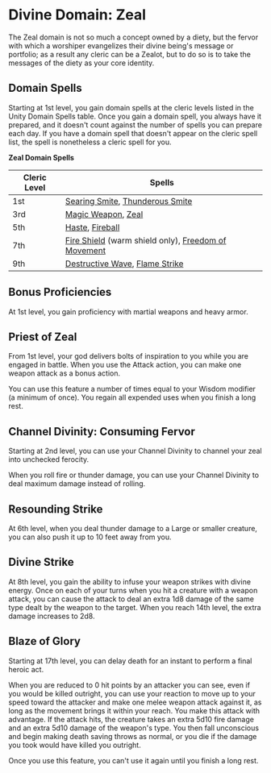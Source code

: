 # Divine Domain: Zeal
The Zeal domain is not so much a concept owned by a diety, but the fervor with which a worshiper evangelizes their divine being's message or portfolio; as a result any cleric can be a Zealot, but to do so is to take the messages of the diety as your core identity.

## Domain Spells
Starting at 1st level, you gain domain spells at the cleric levels listed in the Unity Domain Spells table. Once you gain a domain spell, you always have it prepared, and it doesn't count against the number of spells you can prepare each day. If you have a domain spell that doesn't appear on the cleric spell list, the spell is nonetheless a cleric spell for you.

**Zeal Domain Spells**

Cleric Level |	Spells
------------ | -----
1st	| [Searing Smite](../../Magic/Spells/searing-smite.md), [Thunderous Smite](../../Magic/Spells/thunderous-smite.md)
3rd	| [Magic Weapon](../../Magic/Spells/magic-weapon.md), [Zeal](../../Magic/Spells/zeal.md)
5th	| [Haste](../../Magic/Spells/haste.md), [Fireball](../../Magic/Spells/fireball.md)
7th	| [Fire Shield](../../Magic/Spells/fire-shield.md) (warm shield only), [Freedom of Movement](../../Magic/Spells/freedom-of-movement.md)
9th	| [Destructive Wave](../../Magic/Spells/destructive-wave.md), [Flame Strike](../../Magic/Spells/flame-strike.md)

## Bonus Proficiencies
At 1st level, you gain proficiency with martial weapons and heavy armor.

## Priest of Zeal
From 1st level, your god delivers bolts of inspiration to you while you are engaged in battle. When you use the Attack action, you can make one weapon attack as a bonus action.

You can use this feature a number of times equal to your Wisdom modifier (a minimum of once). You regain all expended uses when you finish a long rest.

## Channel Divinity: Consuming Fervor
Starting at 2nd level, you can use your Channel Divinity to channel your zeal into unchecked ferocity.

When you roll fire or thunder damage, you can use your Channel Divinity to deal maximum damage instead of rolling.

## Resounding Strike
At 6th level, when you deal thunder damage to a Large or smaller creature, you can also push it up to 10 feet away from you.

## Divine Strike
At 8th level, you gain the ability to infuse your weapon strikes with divine energy. Once on each of your turns when you hit a creature with a weapon attack, you can cause the attack to deal an extra 1d8 damage of the same type dealt by the weapon to the target. When you reach 14th level, the extra damage increases to 2d8.

## Blaze of Glory
Starting at 17th level, you can delay death for an instant to perform a final heroic act.

When you are reduced to 0 hit points by an attacker you can see, even if you would be killed outright, you can use your reaction to move up to your speed toward the attacker and make one melee weapon attack against it, as long as the movement brings it within your reach. You make this attack with advantage. If the attack hits, the creature takes an extra 5d10 fire damage and an extra 5d10 damage of the weapon's type. You then fall unconscious and begin making death saving throws as normal, or you die if the damage you took would have killed you outright.

Once you use this feature, you can't use it again until you finish a long rest.

